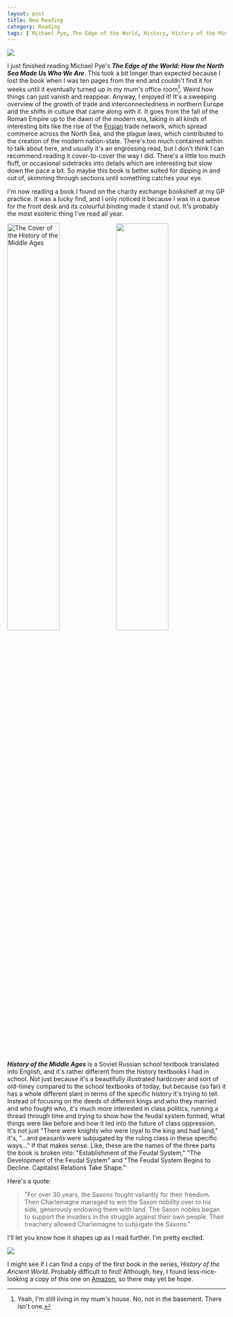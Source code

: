 ```yaml
---
layout: post
title: Now Reading
category: Reading
tags: [ Michael Pye, The Edge of the World, History, History of the Middle Ages ]
---
```


![](/images/now-reading/edge-of-the-world.JPG)

I just finished reading Michael Pye's ***The Edge of the World: How the North Sea Made Us Who We Are***. This took a bit longer than expected because I lost the book when I was ten pages from the end and couldn't find it for weeks until it eventually turned up in my mum's office room[^1]. Weird how things can just vanish and reappear. Anyway, I enjoyed it! It's a sweeping overview of the growth of trade and interconnectedness in northern Europe and the shifts in culture that came along with it. It goes from the fall of the Roman Empire up to the dawn of the modern era, taking in all kinds of interesting bits like the rise of the [Frisian](https://en.wikipedia.org/wiki/Frisians) trade network, which spread commerce across the North Sea, and the plague laws, which contributed to the creation of the modern nation-state. There's too much contained within to talk about here, and usually it's an engrossing read, but I don't think I can recommend reading it cover-to-cover the way I did. There's a little too much fluff, or occasional sidetracks into details which are interesting but slow down the pace a bit. So maybe this book is better suited for dipping in and out of, skimming through sections until something catches your eye.

I'm now reading a book I found on the charity exchange bookshelf at my GP practice. It was a lucky find, and I only noticed it because I was in a queue for the front desk and its colourful binding made it stand out. It's probably the most esoteric thing I've read all year.

<!--more-->

<img src="/images/now-reading/history-of-the-middle-ages-cover.JPG" width="49%" alt="The Cover of the History of the Middle Ages" style="display:inline;"/>
<img src="/images/now-reading/history-of-the-middle-ages-02.JPG" width="49%" style="display:inline;"/>

***History of the Middle Ages*** is a Soviet Russian school textbook translated into English, and it's rather different from the history textbooks I had in school. Not just because it's a beautifully illustrated hardcover and sort of old-timey compared to the school textbooks of today, but because (so far) it has a whole different slant in terms of the specific history it's trying to tell. Instead of focusing on the deeds of different kings and who they married and who fought who, it's much more interested in class politics, running a thread through time and trying to show how the feudal system formed, what things were like before and how it led into the future of class oppression. It's not just "There were knights who were loyal to the king and had land," it's, "...and peasants were subjugated by the ruling class in these specific ways..." If that makes sense. Like, these are the names of the three parts the book is broken into: "Establishment of the Feudal System," "The Development of the Feudal System" and "The Feudal System Begins to Decline. Capitalist Relations Take Shape."

Here's a quote:

> "For over 30 years, the Saxons fought valiantly for their freedom. Then Charlemagne managed to win the Saxon nobility over to his side, generously endowing them with land. The Saxon nobles began to support the invaders in the struggle against their own people. Their treachery allowed Charlemagne to subjugate the Saxons."

I'll let you know how it shapes up as I read further. I'm pretty excited.

![](/images/now-reading/history-of-the-middle-ages-01.JPG)

I might see if I can find a copy of the first book in the series, *History of the Ancient World*. Probably difficult to find! Although, hey, I found less-nice-looking a copy of this one on [Amazon](https://www.amazon.co.uk/History-Middle-Ages-Y-Agibalova/dp/0828539197), so there may yet be hope.

[^1]: Yeah, I'm still living in my mum's house. No, not in the basement. There isn't one.
